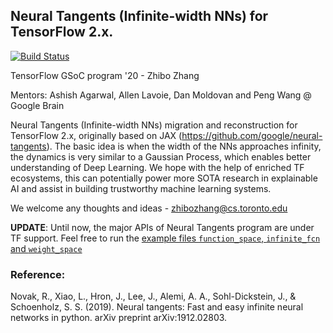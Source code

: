 ## Neural Tangents (Infinite-width NNs) for TensorFlow 2.x.

[![Build Status](https://travis-ci.com/DarrenZhang01/Neural_Tangents_TensorFlow.svg?branch=master)](https://travis-ci.com/DarrenZhang01/Neural_Tangents_TensorFlow)

TensorFlow GSoC program '20 - Zhibo Zhang

Mentors: Ashish Agarwal, Allen Lavoie, Dan Moldovan and Peng Wang @ Google Brain

Neural Tangents (Infinite-width NNs) migration and reconstruction for TensorFlow 2.x, originally based on JAX (https://github.com/google/neural-tangents). The basic idea is when the width of the NNs approaches infinity, the dynamics is very similar to a Gaussian Process, which enables better understanding of Deep Learning. We hope with the help of enriched TF ecosystems, this can potentially power more SOTA research in explainable AI and assist in building trustworthy machine learning systems.

We welcome any thoughts and ideas - zhibozhang@cs.toronto.edu

<strong>UPDATE</strong>: Until now, the major APIs of Neural Tangents program are under TF support. Feel free to
run the [example files `function_space`, `infinite_fcn` and `weight_space`](https://github.com/DarrenZhang01/TensorFlow_GSoC/tree/master/neural-tangents/examples)

### Reference:

Novak, R., Xiao, L., Hron, J., Lee, J., Alemi, A. A., Sohl-Dickstein, J., & Schoenholz, S. S. (2019). Neural tangents: Fast and easy infinite neural networks in python. arXiv preprint arXiv:1912.02803.

